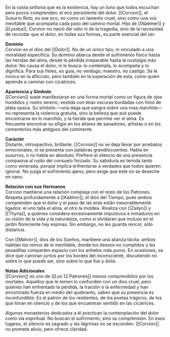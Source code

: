 En la vasta sinfonía que es la existencia, hay un tono que todos escuchan pero pocos comprenden: el eco persistente del dolor. [[Corvion]], el Susurro Roto, es ese eco, no como un lamento cruel, sino como una voz inevitable que acompaña cada paso del camino mortal. Hijo de [[Naëmer]] y [[Lyssba]], Corvion no nació del odio ni de la tragedia, sino de la necesidad de recordar que el dolor, en todas sus formas, es parte esencial del ser.

**Dominio**  
Corvion es el dios del [[Dolor]]. No de un único tipo, ni vinculado a una moralidad específica. Su dominio abarca desde el sufrimiento físico hasta las heridas del alma, desde la pérdida irreparable hasta la nostalgia más dulce. No causa el dolor, ni lo busca: lo contempla, lo acompaña y lo dignifica. Para sus fieles, es guía, no verdugo; maestro, no castigo. Se le invoca en la aflicción, pero también en la superación de esta, como quien aprende a caminar con cicatrices.

**Apariencia y Símbolo**  
[[Corvion]] suele manifestarse en una forma mortal como un figura de ojos hundidos y rostro sereno, vestida con telas oscuras bordadas con hilos de plata opaca. Su símbolo —una daga que sangra sobre una rosa marchita— no representa la violencia gratuita, sino la belleza que aún puede encontrarse en lo marchito, y la herida que permite ver el alma. Es frecuente encontrar su efigie en los altares de sanadores, artistas o en los cementerios más antiguos del continente.

**Carácter**  
Distante, introspectivo, brillante. [[Corvion]] no se deja llevar por arrebatos emocionales, ni se presenta con palabras grandilocuentes. Habla en susurros, o no habla en absoluto. Prefiere el silencio de una presencia compasiva al ruido del consuelo forzado. Su sabiduría es temida tanto como venerada, porque implica enfrentarse a verdades que todos quieren ignorar. No juzga el sufrimiento ajeno, pero exige que este no se deseche en vano.

**Relación con sus Hermanos**  
Corvion mantiene una relación compleja con el resto de los Patrones. Respeta profundamente a [[Kaëlion]], el dios del Tiempo, pues ambos comprenden que el dolor y el paso de las eras están inexorablemente ligados: el uno talla el alma, el otro la moldea. Rivaliza con [[Zailyn]] y [[Thyria]], a quienes considera excesivamente impulsivos e inmaduros en su visión de la vida y la naturaleza, como si olvidaran que incluso en el jardín floreciente hay espinas. Sin embargo, no les guarda rencor, sólo distancia.

Con [[Malvior]], dios de los Sueños, mantiene una alianza tácita: ambos habitan los reinos de lo inevitable, donde los deseos no cumplidos y las pesadillas comparten espacio con los anhelos más puros. En ocasiones, se dice que caminan juntos por los bordes del inconsciente, discutiendo no sobre lo que puede ser, sino sobre lo que fue y dolió.

**Notas Adicionales**  
[[Corvion]] es uno de [[Los 12 Patrones]] menos comprendidos por los mortales. Aquellos que le temen lo confunden con un dios cruel, pero quienes han enfrentado la pérdida, la traición o la enfermedad y han encontrado fuerza en medio del quebranto, saben que su presencia es inconfundible. Es el patrón de los resilientes, de los poetas trágicos, de los que lloran en silencio y de los que encuentran sentido en las cicatrices.

Algunos monasterios dedicados a él practican la contemplación del dolor como vía espiritual. No buscan el sufrimiento, sino su comprensión. En esos lugares, el silencio es sagrado y las lágrimas no se esconden. [[Corvion]] no promete alivio, pero ofrece claridad.

[^0]: [[Historia y Mitología]]
[^1]: [[Los Dioses]]
[^2]: [[Segunda Generación de Dioses]]
[^3]: [[Los 12 Patrones]]